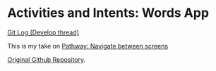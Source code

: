 # Activities and Intents: Words App

[Git Log (Develop thread)](https://github.com/eucalypto/learn/issues/42)


This is my take on [Pathway: Navigate between screens](https://developer.android.com/courses/pathways/android-basics-kotlin-unit-3-pathway-1)

[Original Github Repository](https://github.com/google-developer-training/android-basics-kotlin-words-app/tree/starter).